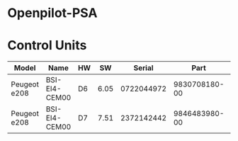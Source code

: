 # Openpilot-PSA

# Control Units
| Model        | Name          | HW | SW   | Serial     | Part          | Year     |
| ------------ | ------------- | -- | ---- | ---------- | ------------- | -------- |
| Peugeot e208 | BSI-EI4-CEM00 | D6 | 6.05 | 0722044972 | 9830708180-00 | 2019 - ? |
| Peugeot e208 | BSI-EI4-CEM00 | D7 | 7.51 | 2372142442 | 9846483980-00 | 2021 - ? |

